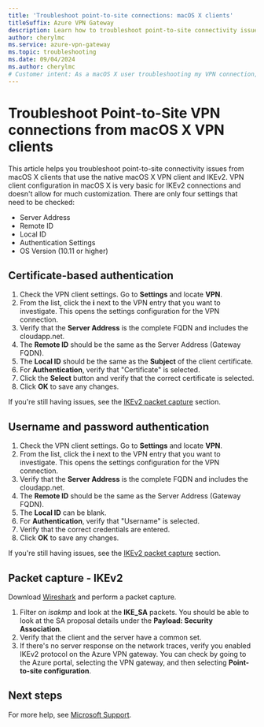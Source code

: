 ```yaml
---
title: 'Troubleshoot point-to-site connections: macOS X clients'
titleSuffix: Azure VPN Gateway
description: Learn how to troubleshoot point-to-site connectivity issues from macOS X using the native VPN client.
author: cherylmc
ms.service: azure-vpn-gateway
ms.topic: troubleshooting
ms.date: 09/04/2024
ms.author: cherylmc
# Customer intent: As a macOS X user troubleshooting my VPN connection, I want to verify and configure my VPN client settings, so that I can establish a successful point-to-site connection using IKEv2.
---
```


# Troubleshoot Point-to-Site VPN connections from macOS X VPN clients

This article helps you troubleshoot point-to-site connectivity issues from macOS X clients that use the native macOS X VPN client and IKEv2. VPN client configuration in macOS X is very basic for IKEv2 connections and doesn't allow for much customization. There are only four settings that need to be checked:

* Server Address
* Remote ID
* Local ID
* Authentication Settings
* OS Version (10.11 or higher)

## <a name="certificate"></a> Certificate-based authentication

1. Check the VPN client settings. Go to **Settings** and locate **VPN**.
1. From the list, click the **i** next to the VPN entry that you want to investigate. This opens the settings configuration for the VPN connection.
1. Verify that the **Server Address** is the complete FQDN and includes the cloudapp.net.
1. The **Remote ID** should be the same as the Server Address (Gateway FQDN).
1. The **Local ID** should be the same as the **Subject** of the client certificate.
1. For **Authentication**, verify that "Certificate" is selected.
1. Click the **Select** button and verify that the correct certificate is selected.
1. Click **OK** to save any changes.

If you're still having issues, see the [IKEv2 packet capture](#packet) section.

## <a name="ikev2"></a>Username and password authentication

1. Check the VPN client settings. Go to **Settings** and locate **VPN**.
1. From the list, click the **i** next to the VPN entry that you want to investigate. This opens the settings configuration for the VPN connection.
1. Verify that the **Server Address** is the complete FQDN and includes the cloudapp.net.
1. The **Remote ID** should be the same as the Server Address (Gateway FQDN).
1. The **Local ID** can be blank.
1. For **Authentication**, verify that "Username" is selected.
1. Verify that the correct credentials are entered.
1. Click **OK** to save any changes.

If you're still having issues, see the [IKEv2 packet capture](#packet) section.

## <a name="packet"></a>Packet capture - IKEv2

Download [Wireshark](https://www.wireshark.org/#download) and perform a packet capture.

1. Filter on *isakmp* and look at the **IKE_SA** packets. You should be able to look at the SA proposal details under the **Payload: Security Association**.
1. Verify that the client and the server have a common set.
1. If there's no server response on the network traces, verify you enabled IKEv2 protocol on the Azure VPN gateway. You can check by going to the Azure portal, selecting the VPN gateway, and then selecting **Point-to-site configuration**.

## Next steps

For more help, see [Microsoft Support](https://portal.azure.com/?#blade/Microsoft_Azure_Support/HelpAndSupportBlade).
